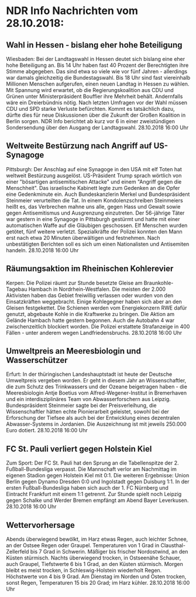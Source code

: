# NDR Info Nachrichten vom 28.10.2018:


## Wahl in Hessen - bislang eher hohe Beteiligung
Wiesbaden:	Bei der Landtagswahl in Hessen deutet sich bislang eine eher hohe Beteiligung an. Bis 14 Uhr haben fast 40 Prozent der Berechtigten ihre Stimme abgegeben. Das sind etwa so viele wie vor fünf Jahren - allerdings war damals gleichzeitig die Bundestagswahl. Bis 18 Uhr sind fast viereinhalb Millionen Menschen aufgerufen, einen neuen Landtag in Hessen zu wählen. Mit Spannung wird erwartet, ob die Regierungskoalition aus CDU und Grünen unter Ministerpräsident Bouffier ihre Mehrheit behält. Andernfalls wäre ein Dreierbündnis nötig. Nach letzten Umfragen vor der Wahl müssen CDU und SPD starke Verluste befürchten. Kommt es tatsächlich dazu, dürfte dies für neue Diskussionen über die Zukunft der Großen Koalition in Berlin sorgen. NDR Info berichtet ab kurz vor 6 in einer zweistündigen Sondersendung über den Ausgang der Landtagswahl. 28.10.2018 16:00 Uhr 

## Weltweite Bestürzung nach Angriff auf US-Synagoge
Pittsburgh: Der Anschlag auf eine Synagoge in den USA mit elf Toten hat weltweit Bestürzung ausgelöst. US-Präsident Trump sprach wörtlich von einer "bösartigen antisemitischen Attacke" und einem "Angriff gegen die Menschheit". Das israelische Kabinett legte zum Gedenken an die Opfer eine Gedenkminute ein. Auch Bundeskanzlerin Merkel und Bundespräsident Steinmeier verurteilten die Tat. In einem Kondolenzschreiben Steinmeiers heißt es, das Verbrechen mahne uns alle, gegen Hass und Gewalt sowie gegen Antisemitismus und Ausgrenzung einzutreten. Der 56-jährige Täter war gestern in eine Synagoge in Pittsburgh gestürmt und hatte mit einer automatischen Waffe auf die Gläubigen geschossen. Elf Menschen wurden getötet, fünf weitere verletzt. Spezialkräfte der Polizei konnten den Mann erst nach etwa 20 Minuten überwältigen und festnehmen. Nach unbestätigten Berichten soll es sich um einen Nationalisten und Antisemiten handeln. 28.10.2018 16:00 Uhr 

## Räumungsaktion im Rheinischen Kohlerevier
Kerpen: Die Polizei räumt zur Stunde besetzte Gleise am Braunkohle-Tagebau Hambach in Nordrhein-Westfalen. Die meisten der 2.000 Aktivisten haben das Gebiet freiwillig verlassen oder wurden von den Einsatzkräften weggebracht. Einige Kohlegegner haben sich aber an den Gleisen festgekettet. Die Schienen werden vom Energiekonzern RWE dafür genutzt, abgebaute Kohle in die Kraftwerke zu bringen. Die Aktion am Gelände Hambach hatte gestern begonnen. Auch die Autobahn 4 war zwischenzeitlich blockiert worden. Die Polizei erstattete Strafanzeige in 400 Fällen - unter anderem wegen Landfriedensbruchs. 28.10.2018 16:00 Uhr 

## Umweltpreis an Meeresbiologin und Wasserschützer
Erfurt: In der thüringischen Landeshauptstadt ist heute der Deutsche Umweltpreis vergeben worden. Er geht in diesem Jahr an Wissenschaftler, die zum Schutz des Trinkwassers und der Ozeane beigetragen haben - die Meeresbiologin Antje Boetius vom Alfred-Wegener-Institut in Bremerhaven und ein interdisziplinäres Team von Abwasserforschern aus Leipzig. Bundespräsident Steinmeier sagte bei der Preisverleihung, die Wissenschaftler hätten echte Pionierarbeit geleistet, sowohl bei der Erforschung der Tiefsee als auch bei der Entwicklung eines dezentralen Abwasser-Systems in Jordanien. Die Auszeichnung ist mit jeweils 250.000 Euro dotiert. 28.10.2018 16:00 Uhr 

## FC St. Pauli verliert gegen Holstein Kiel
Zum Sport: Der FC St. Pauli hat den Sprung an die Tabellenspitze der 2. Fußball-Bundesliga verpasst. Die Mannschaft verlor am Nachmittag im eigenen Stadion gegen Holstein Kiel mit 0:1. Die weiteren Ergebnisse: Union Berlin gegen Dynamo Dresden 0:0 und Ingolstadt gegen Duisburg 1:1. In der ersten Fußball-Bundesliga haben sich auch der 1. FC Nürnberg und Eintracht Frankfurt mit einem 1:1 getrennt. Zur Stunde spielt noch Leipzig gegen Schalke und Werder Bremen empfängt am Abend Bayer Leverkusen. 28.10.2018 16:00 Uhr 

## Wettervorhersage
Abends überwiegend bewölkt, im Harz etwas Regen, auch leichter Schnee, an der Ostsee Regen oder Graupel. Temperaturen von 1 Grad in Clausthal-Zellerfeld bis 7 Grad in Schwerin. Mäßiger bis frischer Nordostwind, an den Küsten stürmisch. Nachts überwiegend trocken, in Ostseenähe Schauer, auch Graupel,  Tiefstwerte 6 bis 1 Grad, an den Küsten stürmisch. Morgen bleibt es meist trocken, in Schleswig-Holstein wiederholt Regen. Höchstwerte von 4 bis 9 Grad. Am Dienstag im Norden und Osten trocken, sonst Regen, Temperaturen 15 bis 20 Grad; im Harz kühler. 28.10.2018 16:00 Uhr 
